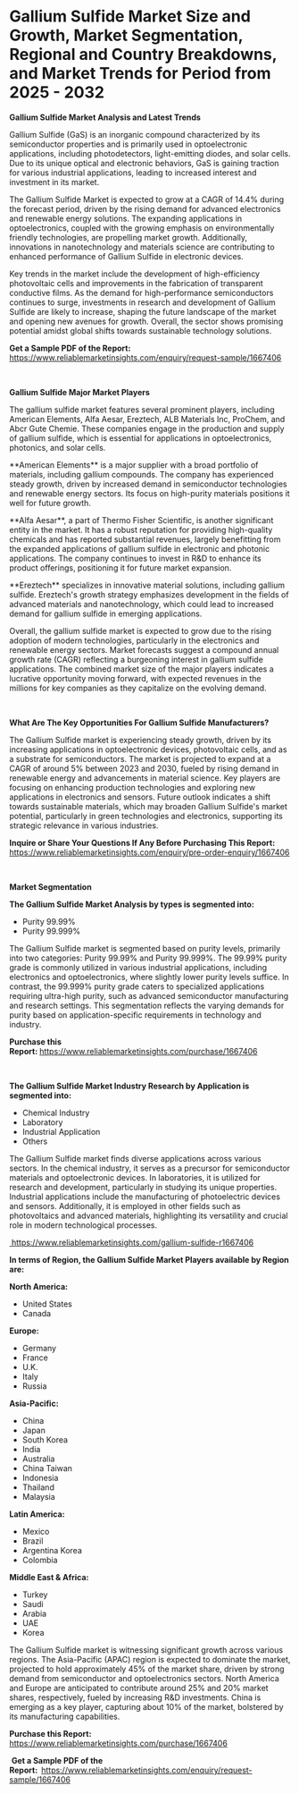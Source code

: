 <p><h1>Gallium Sulfide Market Size and Growth, Market Segmentation, Regional and Country Breakdowns, and Market Trends for Period from 2025 -  2032</h1></p><p><strong>Gallium Sulfide Market Analysis and Latest Trends</strong></p>
<p><p>Gallium Sulfide (GaS) is an inorganic compound characterized by its semiconductor properties and is primarily used in optoelectronic applications, including photodetectors, light-emitting diodes, and solar cells. Due to its unique optical and electronic behaviors, GaS is gaining traction for various industrial applications, leading to increased interest and investment in its market.</p><p>The Gallium Sulfide Market is expected to grow at a CAGR of 14.4% during the forecast period, driven by the rising demand for advanced electronics and renewable energy solutions. The expanding applications in optoelectronics, coupled with the growing emphasis on environmentally friendly technologies, are propelling market growth. Additionally, innovations in nanotechnology and materials science are contributing to enhanced performance of Gallium Sulfide in electronic devices.</p><p>Key trends in the market include the development of high-efficiency photovoltaic cells and improvements in the fabrication of transparent conductive films. As the demand for high-performance semiconductors continues to surge, investments in research and development of Gallium Sulfide are likely to increase, shaping the future landscape of the market and opening new avenues for growth. Overall, the sector shows promising potential amidst global shifts towards sustainable technology solutions.</p></p>
<p><strong>Get a Sample PDF of the Report:&nbsp;</strong> <a href="https://www.reliablemarketinsights.com/enquiry/request-sample/1667406?utm_campaign=2717&utm_medium=2&utm_source=Github&utm_content=ia&utm_term=18042025&utm_id=gallium-sulfide">https://www.reliablemarketinsights.com/enquiry/request-sample/1667406</a></p>
<p>&nbsp;</p>
<p><strong>Gallium Sulfide Major Market Players</strong></p>
<p><p>The gallium sulfide market features several prominent players, including American Elements, Alfa Aesar, Ereztech, ALB Materials Inc, ProChem, and Abcr Gute Chemie. These companies engage in the production and supply of gallium sulfide, which is essential for applications in optoelectronics, photonics, and solar cells.</p><p>**American Elements** is a major supplier with a broad portfolio of materials, including gallium compounds. The company has experienced steady growth, driven by increased demand in semiconductor technologies and renewable energy sectors. Its focus on high-purity materials positions it well for future growth.</p><p>**Alfa Aesar**, a part of Thermo Fisher Scientific, is another significant entity in the market. It has a robust reputation for providing high-quality chemicals and has reported substantial revenues, largely benefitting from the expanded applications of gallium sulfide in electronic and photonic applications. The company continues to invest in R&D to enhance its product offerings, positioning it for future market expansion.</p><p>**Ereztech** specializes in innovative material solutions, including gallium sulfide. Ereztech's growth strategy emphasizes development in the fields of advanced materials and nanotechnology, which could lead to increased demand for gallium sulfide in emerging applications.</p><p>Overall, the gallium sulfide market is expected to grow due to the rising adoption of modern technologies, particularly in the electronics and renewable energy sectors. Market forecasts suggest a compound annual growth rate (CAGR) reflecting a burgeoning interest in gallium sulfide applications. The combined market size of the major players indicates a lucrative opportunity moving forward, with expected revenues in the millions for key companies as they capitalize on the evolving demand.</p></p>
<p>&nbsp;</p>
<p><strong>What Are The Key Opportunities For Gallium Sulfide Manufacturers?</strong></p>
<p><p>The Gallium Sulfide market is experiencing steady growth, driven by its increasing applications in optoelectronic devices, photovoltaic cells, and as a substrate for semiconductors. The market is projected to expand at a CAGR of around 5% between 2023 and 2030, fueled by rising demand in renewable energy and advancements in material science. Key players are focusing on enhancing production technologies and exploring new applications in electronics and sensors. Future outlook indicates a shift towards sustainable materials, which may broaden Gallium Sulfide's market potential, particularly in green technologies and electronics, supporting its strategic relevance in various industries.</p></p>
<p><strong>Inquire or Share Your Questions If Any Before Purchasing This Report:</strong> <a href="https://www.reliablemarketinsights.com/enquiry/pre-order-enquiry/1667406?utm_campaign=2717&utm_medium=2&utm_source=Github&utm_content=ia&utm_term=18042025&utm_id=gallium-sulfide">https://www.reliablemarketinsights.com/enquiry/pre-order-enquiry/1667406</a></p>
<p>&nbsp;</p>
<p><strong>Market Segmentation</strong></p>
<p><strong>The Gallium Sulfide Market Analysis by types is segmented into:</strong></p>
<p><ul><li>Purity 99.99%</li><li>Purity 99.999%</li></ul></p>
<p><p>The Gallium Sulfide market is segmented based on purity levels, primarily into two categories: Purity 99.99% and Purity 99.999%. The 99.99% purity grade is commonly utilized in various industrial applications, including electronics and optoelectronics, where slightly lower purity levels suffice. In contrast, the 99.999% purity grade caters to specialized applications requiring ultra-high purity, such as advanced semiconductor manufacturing and research settings. This segmentation reflects the varying demands for purity based on application-specific requirements in technology and industry.</p></p>
<p><strong>Purchase this Report:&nbsp;</strong><a href="https://www.reliablemarketinsights.com/purchase/1667406?utm_campaign=2717&utm_medium=2&utm_source=Github&utm_content=ia&utm_term=18042025&utm_id=gallium-sulfide">https://www.reliablemarketinsights.com/purchase/1667406</a></p>
<p>&nbsp;</p>
<p><strong>The Gallium Sulfide Market Industry Research by Application is segmented into:</strong></p>
<p><ul><li>Chemical Industry</li><li>Laboratory</li><li>Industrial Application</li><li>Others</li></ul></p>
<p><p>The Gallium Sulfide market finds diverse applications across various sectors. In the chemical industry, it serves as a precursor for semiconductor materials and optoelectronic devices. In laboratories, it is utilized for research and development, particularly in studying its unique properties. Industrial applications include the manufacturing of photoelectric devices and sensors. Additionally, it is employed in other fields such as photovoltaics and advanced materials, highlighting its versatility and crucial role in modern technological processes.</p></p>
<p><a href="https://www.reliablemarketinsights.com/gallium-sulfide-r1667406?utm_campaign=2717&utm_medium=2&utm_source=Github&utm_content=ia&utm_term=18042025&utm_id=gallium-sulfide">&nbsp;https://www.reliablemarketinsights.com/gallium-sulfide-r1667406</a></p>
<p><strong>In terms of Region, the Gallium Sulfide Market Players available by Region are:</strong></p>
<p>
    <p> <strong> North America: </strong>
        <ul>
            <li>United States</li>
            <li>Canada</li>
        </ul>
        </p> 
    <p> <strong> Europe: </strong>
        <ul>
            <li>Germany</li>
            <li>France</li>
            <li>U.K.</li>
            <li>Italy</li>
            <li>Russia</li>
        </ul>
        </p> 
    <p> <strong> Asia-Pacific: </strong>
        <ul>
            <li>China</li>
            <li>Japan</li>
            <li>South Korea</li>
            <li>India</li>
            <li>Australia</li>
            <li>China Taiwan</li>
            <li>Indonesia</li>
            <li>Thailand</li>
            <li>Malaysia</li>
        </ul>
        </p> 
    <p> <strong> Latin America: </strong>
        <ul>
            <li>Mexico</li>
            <li>Brazil</li>
            <li>Argentina Korea</li>
            <li>Colombia</li>
        </ul>
        </p> 
    <p> <strong> Middle East & Africa: </strong>
        <ul>
            <li>Turkey</li>
            <li>Saudi</li>
            <li>Arabia</li>
            <li>UAE</li>
            <li>Korea</li>
        </ul>
    </p>
    </p>
<p><p>The Gallium Sulfide market is witnessing significant growth across various regions. The Asia-Pacific (APAC) region is expected to dominate the market, projected to hold approximately 45% of the market share, driven by strong demand from semiconductor and optoelectronics sectors. North America and Europe are anticipated to contribute around 25% and 20% market shares, respectively, fueled by increasing R&D investments. China is emerging as a key player, capturing about 10% of the market, bolstered by its manufacturing capabilities.</p></p>
<p><strong>Purchase this Report: </strong><a href="https://www.reliablemarketinsights.com/purchase/1667406?utm_campaign=2717&utm_medium=2&utm_source=Github&utm_content=ia&utm_term=18042025&utm_id=gallium-sulfide">https://www.reliablemarketinsights.com/purchase/1667406</a></p>
<p>&nbsp;<strong>Get a Sample PDF of the Report:&nbsp;&nbsp;</strong><a href="https://www.reliablemarketinsights.com/enquiry/request-sample/1667406?utm_campaign=2717&utm_medium=2&utm_source=Github&utm_content=ia&utm_term=18042025&utm_id=gallium-sulfide">https://www.reliablemarketinsights.com/enquiry/request-sample/1667406</a></p>
<p><strong></strong></p>
<p><p></p><p></p><p></p></p>